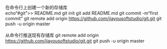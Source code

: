 在命令行上创建一个新的存储库<br/>
echo“#git”>> README.md 
git init 
git add README.md 
git commit -m“first commit” 
git remote add origin https://github.com/jiayousoftstudio/git.git
 git push -u origin master<br/>
<br/>
从命令行推送现有存储库
git remote add origin https://github.com/jiayousoftstudio/git.git
 git push -u origin master
